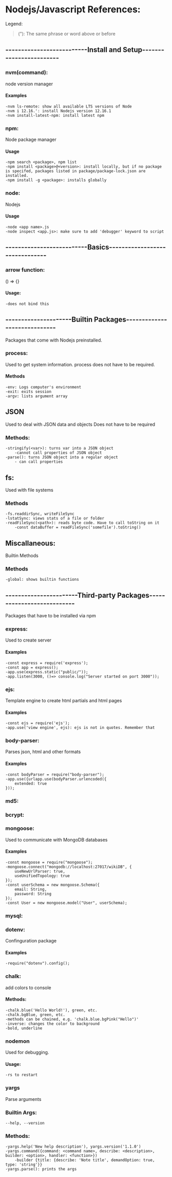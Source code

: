 # Nodejs/Javascript References:
Legend:
>("): The same phrase or word above or before

## --------------------------Install and Setup------------------------

### nvm(command): 
node version manager
#### Examples
	-nvm ls-remote: show all available LTS versions of Node
	-nvm i 12.16.': install Nodejs version 12.16.1
	-nvm install-latest-npm: install latest npm
	

### npm:	
Node package manager
#### Usage
	-npm search <package>, npm list
	-npm install <package>@<version>: install locally, but if no package is specifed, packages listed in package/package-lock.json are installed.
	-npm install -g <package>: installs globally 

### node:	
Nodejs
#### Usage
	-node <app name>.js
	-node inspect <app.js>: make sure to add 'debugger' keyword to script

## --------------------------Basics-------------------------------

### arrow function:
() => {}
#### Usage:
	-does not bind this

## ---------------------Builtin Packages-----------------------------
Packages that come with Nodejs preinstalled.
### process:
Used to get system information.
process does not have to be required.
#### Methods
	-env: Logs computer's environment
	-exit: exits session
	-argv: lists argument array
		
## JSON
Used to deal with JSON data and objects
Does not have to be required
### Methods:
	-stringify(<var>): turns var into a JSON object
		-cannot call properties of JSON object
	-parse(): turns JSON object into a regular object
		- can call properties

## fs:
Used with file systems
### Methods
	-fs.readdirSync, writeFileSync 
	-lstatSync: views stats of a file or folder
	-readFileSync(<path>): reads byte code. Have to call toString on it
		-const dataBuffer = readFileSync('somefile').toString() 

## Miscallaneous:
Builtin Methods
### Methods
	-global: shows builtin functions

## -----------------------Third-party Packages---------------------------
Packages that have to be installed via npm	
### express:
Used to create server
#### Examples
	-const express = require('express');
	-const app = express();
	-app.use(express.static("public/"));
	-app.listen(3000, ()=> console.log("Server started on port 3000"));

### ejs:
Template engine to create html partials and html pages
#### Examples
	-const ejs = require('ejs');
	-app.use('view engine', ejs): ejs is not in quotes. Remember that

### body-parser:
Parses json, html and other formats
#### Examples
	-const bodyParser = require("body-parser");
	-app.use({urlapp.use(bodyParser.urlencoded({
		extended: true
	}));

### md5:

### bcrypt:

### mongoose:
Used to communicate with MongoDB databases
#### Examples
	-const mongoose = require("mongoose");
	-mongoose.connect("mongodb://localhost:27017/wikiDB", {
		useNewUrlParser: true,
		useUnifiedTopology: true
	});
	-const userSchema = new mongoose.Schema({
		email: String,
		password: String
	});
	-const User = new mongoose.model("User", userSchema);

### mysql:	

### dotenv:
Confinguration package
#### Examples
	-require("dotenv").config();

### chalk:
add colors to console
#### Methods:
	-chalk.blue('Hello World!'), green, etc.
	-chalk.bgBlue, green, etc.
	-methods can be chained, e.g. 'chalk.blue.bgPink("Hello")'
	-inverse: changes the color to background
	-bold, underline

### nodemon
Used for debugging. 
#### Usage:
	-rs to restart
### yargs
Parse arguments
### Builtin Args:
	--help, --version
### Methods:
	-yargs.help('New help description'), yargs.version('1.1.0')
	-yargs.command({command: <command name>, describe: <description>, builder: <option>, handler: <function>})
		-builder {title: {describe: 'Note title', demandOption: true, type: 'string'}}
	-yargs.parse(): prints the args
	
